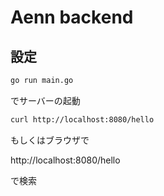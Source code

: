 # Aenn backend

## 設定

```bash
go run main.go
```
でサーバーの起動

```bash
curl http://localhost:8080/hello
```

もしくはブラウザで

http://localhost:8080/hello

で検索